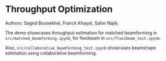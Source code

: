 # Throughput Optimization 
Authors: Saged Bounekhel, Franck Khayat, Salim Najib.

The demo showcases throughput estimation for matched beamforming in `src/matched_beamforming.ipynb`, for flexibeam in `src/flexibeam_test.ipynb`. 

Also, `src/collaborative_beamforming_test.ipynb` showcases beamshape estimation using collaborative beamforming.
